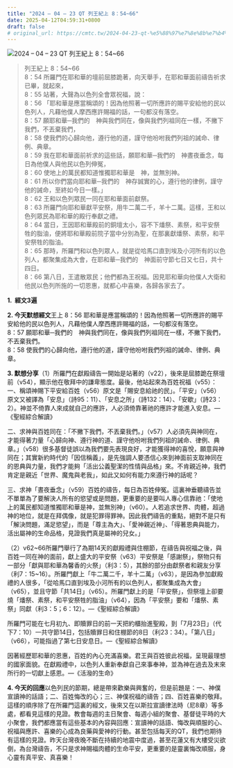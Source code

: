 ```yaml
---
title: "2024 – 04 – 23 QT 列王紀上 8：54~66"
date: 2025-04-12T04:59:31+0800
draft: false
# original_url: https://cmtc.tw/2024-04-23-qt-%e5%88%97%e7%8e%8b%e7%b4%80%e4%b8%8a-8%ef%bc%9a5466
---
```


![2024 – 04 – 23 QT 列王紀上 8：54~66](/images/qt.jpg  "2024 – 04 – 23 QT 列王紀上 8：54~66")

> 列王紀上 8：54~66  
> 8：54 所羅門在耶和華的壇前屈膝跪著，向天舉手，在耶和華面前禱告祈求已畢，就起來，  
> 8：55 站著，大聲為以色列全會眾祝福，說：  
> 8：56 「耶和華是應當稱頌的！因為他照著一切所應許的賜平安給他的民以色列人，凡藉他僕人摩西應許賜福的話，一句都沒有落空。  
> 8：57 願耶和華─我們的　神與我們同在，像與我們列祖同在一樣，不撇下我們，不丟棄我們，  
> 8：58 使我們的心歸向他，遵行他的道，謹守他吩咐我們列祖的誡命、律例、典章。  
> 8：59 我在耶和華面前祈求的這些話，願耶和華─我們的　神晝夜垂念，每日為他僕人與他民以色列伸冤，  
> 8：60 使地上的萬民都知道惟獨耶和華是　神，並無別神。  
> 8：61 所以你們當向耶和華─我們的　神存誠實的心，遵行他的律例，謹守他的誡命，至終如今日一樣。」  
> 8：62 王和以色列眾民一同在耶和華面前獻祭。  
> 8：63 所羅門向耶和華獻平安祭，用牛二萬二千，羊十二萬。這樣，王和以色列眾民為耶和華的殿行奉獻之禮。  
> 8：64 當日，王因耶和華殿前的銅壇太小，容不下燔祭、素祭，和平安祭牲的脂油，便將耶和華殿前院子當中分別為聖，在那裏獻燔祭、素祭，和平安祭牲的脂油。  
> 8：65 那時，所羅門和以色列眾人，就是從哈馬口直到埃及小河所有的以色列人，都聚集成為大會，在耶和華─我們的　神面前守節七日又七日，共十四日。  
> 8：66 第八日，王遣散眾民；他們都為王祝福。因見耶和華向他僕人大衛和他民以色列所施的一切恩惠，就都心中喜樂，各歸各家去了。

**1.  經文3遍**

**2. 今天默想經文**王上 8：56 耶和華是應當稱頌的！因為他照著一切所應許的賜平安給他的民以色列人，凡藉他僕人摩西應許賜福的話，一句都沒有落空。  
8：57 願耶和華─我們的　神與我們同在，像與我們列祖同在一樣，不撇下我們，不丟棄我們。  
8：58 使我們的心歸向他，遵行他的道，謹守他吩咐我們列祖的誡命、律例、典章。

**3. 默想分享**（1）所羅門在獻殿禱告一開始是站著的（v22），後來是屈膝跪在祭壇前（v54），顯示他在敬拜中的謙卑態度。最後，他站起來為百姓祝福（v55）：  
一、稱頌神賜下平安給百姓（v56）原文是「賜安息給祂的民」。「平安」（v56）原文又被譯為「安息」（詩95：11）、「安息之所」（詩132：14）、「安歇」（詩23：2）。神並不倚靠人來成就自己的應許，人必須倚靠著祂的應許才能進入安息。—《聖經綜合解讀》

二、求神與百姓同在：「不撇下我們，不丟棄我們。」（v57）人必須先與神同在，才能得著力量「心歸向神、遵行神的道、謹守他吩咐我們列祖的誡命、律例、典章。」（v58）很多基督徒誤以為我們要先表現良好，才能獲得神的喜悅，願意與神同在；其實新約時代的「因信稱義」，是先強調人要憑信心來到神面前支取神同在的恩典與力量，我們才能夠「活出公義聖潔的性情與品格」來。不肯親近神，我們肯定是親近「世界、魔鬼與老我」，如此又如何有能力來遵行神的話呢？

三、求神「晝夜垂念」（v59）百姓的禱告，每日為百姓伸冤。這裏神垂聽禱告並不單單為了要解決人所有的慾望或是問題，更重要的是要叫人專心信靠祂：「使地上的萬民都知道惟獨耶和華是神，並無別神」（v60）。人若追求世界、肉體，超過神的地位，就是在拜偶像，就是犯罪得罪神。因此我們禱告的重點，絕對不是只有「解決問題，滿足慾望」，而是「尊主為大」、「愛神親近神」、「得著恩典與能力，活出屬神的生命品格，見證我們真是屬神的兒女。」

（2）v62~66所羅門舉行了為期14天的獻殿禮與住棚節，在禱告與祝福之後，與百姓一同在神的面前，獻上盛大的平安祭（v63）平安祭是「感謝祭」，祭物只有一部分「獻與耶和華為馨香的火祭」（利3：5），其餘的部分由獻祭者和親友分享（利7：15~16）。所羅門獻上「牛二萬二千，羊十二萬」（v63），是因為參加獻殿禮的人很多，「從哈馬口直到埃及小河所有的以色列人，都聚集成為大會」（v65），並且守節「共14日」（v65）。所羅門獻上的是「平安祭」，但祭壇上卻要燒「燔祭、素祭，和平安祭牲的脂油」（v64），因為「平安祭」要和「燔祭、素祭」同獻（利3：5；6：12）。—《聖經綜合解讀》

所羅門可能在七月初九、即贖罪日的前一天把約櫃抬進聖殿，到「7月23日」（代下7：10）一共守節14日，包括贖罪日和住棚節的8日（利23：34）。「第八日」（v66），可能指過了第七日安息日。—《聖經綜合解讀》

因著經歷耶和華的恩惠，百姓的內心充滿喜樂。君王與百姓彼此祝福，呈現最理想的國家面貌。在獻殿禮中，以色列人重新奉獻自己來事奉神，並為神在過去及末來所行的一切獻上感恩。—《活潑的生命》

**4. 今天的回應**以色列民的節期，總是帶來歡樂與興奮的，但是前題是：一、神僕宣讀神的話語；二、百姓悔改的心；三、神僕祝福的禱告；四、百姓喜樂的敬拜。這樣的順序除了在所羅門這裏的經文，後來又在以斯拉宣讀律法時（尼8章）等多處，都看見這樣的見證。教會每週的主日聚會、每週小組的聚會、基督徒平時的大小聚會，我們都應當有這些基本的內容與回應：宣讀神的話語、悔改與順服的心、祝福與應許、喜樂的心成為良藥與愛神的行動。甚至包括每天的QT，我們也期待有這樣的見證。昨天台灣夜晚不斷在持續的地震中度過，甚至花蓮又有大樓受災欲倒，為台灣禱告，不只是求神賜福肉體的生命平安，更重要的是靈裏悔改順服，身心靈有真平安、真喜樂！